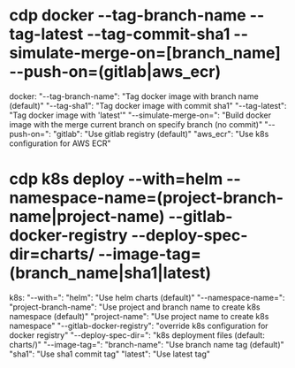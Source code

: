 # cdp docker --tag-branch-name --tag-latest --tag-commit-sha1 --simulate-merge-on=[branch_name] --push-on=(gitlab|aws_ecr)

docker:
  "--tag-branch-name": "Tag docker image with branch name (default)"
  "--tag-sha1": "Tag docker image with commit sha1"
  "--tag-latest": "Tag docker image with 'latest'"
  "--simulate-merge-on=": "Build docker image with the merge current branch on specify branch (no commit)"
  "--push-on=":
    "gitlab": "Use gitlab registry (default)"
    "aws_ecr": "Use k8s configuration for AWS ECR"

# cdp k8s deploy --with=helm --namespace-name=(project-branch-name|project-name) --gitlab-docker-registry --deploy-spec-dir=charts/ --image-tag=(branch_name|sha1|latest)
k8s:
  "--with=":
    "helm": "Use helm charts (default)"
  "--namespace-name=":
    "project-branch-name": "Use project and branch name to create k8s namespace (default)"
    "project-name": "Use project name to create k8s namespace"
  "--gitlab-docker-registry": "override k8s configuration for docker registry"
  "--deploy-spec-dir=": "k8s deployment files (default: charts/)"
  "--image-tag=":
    "branch-name": "Use branch name tag (default)"
    "sha1": "Use sha1 commit tag"
    "latest": "Use latest tag"
